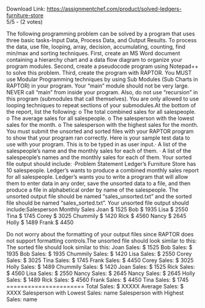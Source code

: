 Download Link: https://assignmentchef.com/product/solved-ledgers-furniture-store
<br>
5/5 - (2 votes)

The following programming problem can be solved by a program that uses three basic tasks-Input Data, Process Data, and Output Results. To process the data, use file, looping, array, decision, accumulating, counting, find min/max and sorting techniques. First, create an MS Word document containing a hierarchy chart and a data flow diagram to organize your program modules. Second, create a pseudocode program using Notepad++ to solve this problem. Third, create the program with RAPTOR. You MUST use Modular Programming techniques by using Sub Modules (Sub Charts in RAPTOR) in your program. Your “main” module should not be very large. NEVER call “main” from inside your program. Also, do not use “recursion” in this program (submodules that call themselves). You are only allowed to use looping techniques to repeat sections of your submodules.At the bottom of the report, list the following: o The total combined sales for all salespeople. o The average sales for all salespeople. o The salesperson with the lowest sales for the month. o The salesperson with the highest sales for the month. You must submit the unsorted and sorted files with your RAPTOR program to show that your program ran correctly. Here is your sample test data to use with your program. This is to be typed in as user input.· A list of the salespeople’s name and the monthly sales for each of them. · A list of the salespeople’s names and the monthly sales for each of them. Your sorted file output should include: ·Problem Statement Ledger’s Furniture Store has 10 salespeople. Ledger’s wants to produce a combined monthly sales report for all salespeople. Ledger’s wants you to write a program that will allow them to enter data in any order, save the unsorted data to a file, and then produce a file in alphabetical order by name of the salespeople. The unsorted output file should be named “sales_unsorted.txt” and the sorted file should be named “sales_sorted.txt”. Your unsorted file output should include:Salesperson Monthly Sales Joan $ 1525 Bob $ 1935 Lisa $ 2550 Tina $ 1745 Corey $ 3025 Chummily $ 1420 Rick $ 4560 Nancy $ 2645 Holly $ 1489 Frank $ 4450



Do not worry about the formatting of your output files since RAPTOR does not support formatting controls.The unsorted file should look similar to this: The sorted file should look similar to this: Joan Sales: $ 1525 Bob Sales: $ 1935 Bob Sales: $ 1935 Chummily Sales: $ 1420 Lisa Sales: $ 2550 Corey Sales: $ 3025 Tina Sales: $ 1745 Frank Sales: $ 4450 Corey Sales: $ 3025 Holly Sales: $ 1489 Chummily Sales: $ 1420 Joan Sales: $ 1525 Rick Sales: $ 4560 Lisa Sales: $ 2550 Nancy Sales: $ 2645 Nancy Sales: $ 2645 Holly Sales: $ 1489 Rick Sales: $ 4560 Frank Sales: $ 4450 Tina Sales: $ 1745 ====================== Total Sales: $ XXXXX Average Sales: $ XXXX Salesperson with Lowest Sales: name Salesperson with Highest Sales: name